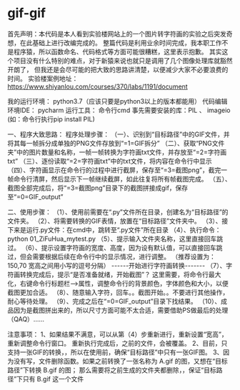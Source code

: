 # gif-gif
首先声明：本代码是本人看到实验楼网站上的一个图片转字符画的实验之后突发奇想，在此基础上进行改编完成的。
整篇代码是利用业余时间完成，我本职工作不是程序猿，所以函数命名、代码格式等方面可能很糟糕，这里表示抱歉。
其实这个项目没有什么特别的难点，对于新猿来说也就只是调用了几个图像处理库就豁然开朗了，
但我还是会尽可能的把大致的思路讲清楚，以便减少大家不必要浪费的时间。
实验楼案例地址：https://www.shiyanlou.com/courses/370/labs/1191/document

我的运行环境：    python3.7（应该只要是python3以上的版本都能用）
代码编辑环境IDE： pycharm
运行工具：       命令行cmd
事先需要安装的库：PIL 、 imageio  (如：命令行执行pip install PIL)

一、程序大致思路：
程序处理步骤：
（一）、识别到“目标路径”中的GIF文件，并将其每一帧拆分成单独的PNG文件存放到“=1=GIF拆分”
（二）、获取“PNG文件夹”中的图片数量和名称，一帧一帧转换为字符画txt文件，并存放至“=2=字符画txt”
（三）、逐份读取“=2=字符画txt”中的txt文件，将内容在命令行中显示
（四）、字符画显示在命令行的过程中进行截屏，保存至“=3=截图png”，截完一帧命令行清屏，然后显示下一帧继续截屏，如此往复将所有帧截图完成。
（五）、截图全部完成后，将“=3=截图png”目录下的截图拼接成gif，保存至“=0=GIF_output”

二、使用步骤：
（1）、使用前需要在“.py”文件所在目录，创建名为“目标路径”的文件夹。
（2）、将需要转换的GIF表情，放置在“目标路径”文件夹中。
（3）、接下来是运行.py文件：在cmd中，跳转至“.py文件”所在目录
（4）、执行命令：python 01_ZiFuHua_mytest.py
（5）、提示输入文件夹名称，这里直接回车跳过。
（6）、提示设置字符画的宽度、高度，因为设有默认值，可以直接回车跳过，但会需要根据后续在命令行中的显示情况，进行调整。
（推荐设置为：150,70  宽高之间用小写的逗号分隔）
------开始进行字符画转换-------
（7）、字符画转换完成后，提示“是否准备就绪，开始截图”？
这里需要，将命令行最大化，右键命令行标题栏—>属性，调整命令行的背景颜色，字体颜色和大小，以便截图更加合适。
（8）、随意输入字符，回车。。截图开始。。不要进行其他操作，耐心等待处理。
（9）、完成之后在“=0=GIF_output”目录下找结果。
（10）、成品因为是截图拼出来的，所以尺寸方面可能不太合适，需要借助PS做最后的处理（QAQ）......

注意事项：
1、如果结果不满意，可以从第（4）步重新进行，重新设置“宽高”，重新调整命令行窗口。
重新执行完成后，之前的文件，会被覆盖。
2、目前，只支持一张GIF的转换，，所以在使用前，确保“目标路径”中只有一张GIF图。
3、因为没有写，文件删除函数。如果之前转换了一张名称为  A.gif  的图，又想在“目标路径”下转换  B.gif 的图；
那么需要将之前生成的文件夹都删除，，保证“目标路径”下只有   B.gif 这一个文件
